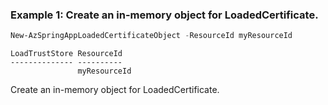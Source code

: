 ### Example 1: Create an in-memory object for LoadedCertificate.
```powershell
New-AzSpringAppLoadedCertificateObject -ResourceId myResourceId
```

```output
LoadTrustStore ResourceId
-------------- ----------
               myResourceId
```

Create an in-memory object for LoadedCertificate.
